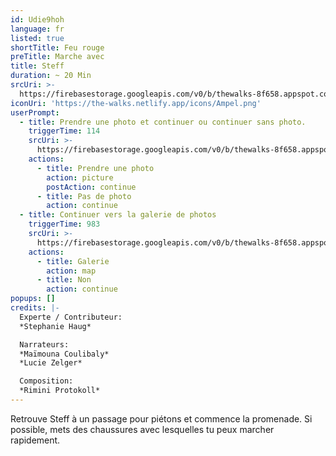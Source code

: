 ```yaml
---
id: Udie9hoh
language: fr
listed: true
shortTitle: Feu rouge
preTitle: Marche avec
title: Steff
duration: ~ 20 Min
srcUri: >-
  https://firebasestorage.googleapis.com/v0/b/thewalks-8f658.appspot.com/o/mp3%2Fv0%2Ffr_Udie9hoh%2Ffr_Udie9hoh.mp3?alt=media&token=4351cec0-a0f2-4d46-a2c6-a0d9aaf62912
iconUri: 'https://the-walks.netlify.app/icons/Ampel.png'
userPrompt:
  - title: Prendre une photo et continuer ou continuer sans photo.
    triggerTime: 114
    srcUri: >-
      https://firebasestorage.googleapis.com/v0/b/thewalks-8f658.appspot.com/o/mp3%2Fv0%2Ffr_Udie9hoh%2Ffr_Udie9hoh_loop_1.mp3?alt=media&token=9d6d2ecd-eb5a-4dcb-983c-bd0f2f5ae9b6
    actions:
      - title: Prendre une photo
        action: picture
        postAction: continue
      - title: Pas de photo
        action: continue
  - title: Continuer vers la galerie de photos
    triggerTime: 983
    srcUri: >-
      https://firebasestorage.googleapis.com/v0/b/thewalks-8f658.appspot.com/o/static%2Fmedias%2Fmulti_Zeubeel8_loop.mp3?alt=media&token=88349085-3303-48b9-bdc6-fd7b09519a26
    actions:
      - title: Galerie
        action: map
      - title: Non
        action: continue
popups: []
credits: |-
  Experte / Contributeur:
  *Stephanie Haug*

  Narrateurs:
  *Maïmouna Coulibaly*
  *Lucie Zelger*

  Composition:
  *Rimini Protokoll*
---
```

Retrouve Steff à un passage pour piétons et commence la promenade. Si possible, mets des chaussures avec lesquelles tu peux marcher rapidement.
